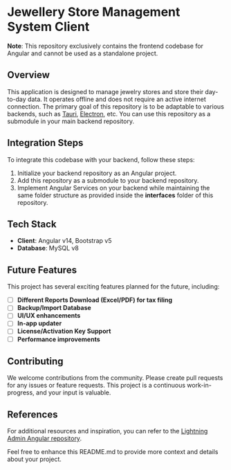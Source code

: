 # Jewellery Store Management System Client

**Note**: This repository exclusively contains the frontend codebase for Angular and cannot be used as a standalone project.

## Overview

This application is designed to manage jewelry stores and store their day-to-day data. It operates offline and does not require an active internet connection. The primary goal of this repository is to be adaptable to various backends, such as [Tauri](https://tauri.app/), [Electron](https://www.electronjs.org/), etc. You can use this repository as a submodule in your main backend repository.

## Integration Steps

To integrate this codebase with your backend, follow these steps:

1. Initialize your backend repository as an Angular project.
2. Add this repository as a submodule to your backend repository.
3. Implement Angular Services on your backend while maintaining the same folder structure as provided inside the **interfaces** folder of this repository.

## Tech Stack

- **Client**: Angular v14, Bootstrap v5
- **Database**: MySQL v8

## Future Features

This project has several exciting features planned for the future, including:

- [ ] **Different Reports Download (Excel/PDF) for tax filing**
- [ ] **Backup/Import Database**
- [ ] **UI/UX enhancements**
- [ ] **In-app updater**
- [ ] **License/Activation Key Support**
- [ ] **Performance improvements**

## Contributing

We welcome contributions from the community. Please create pull requests for any issues or feature requests. This project is a continuous work-in-progress, and your input is valuable.

## References

For additional resources and inspiration, you can refer to the [Lightning Admin Angular repository](https://github.com/azouaoui-med/lightning-admin-angular).

Feel free to enhance this README.md to provide more context and details about your project.
